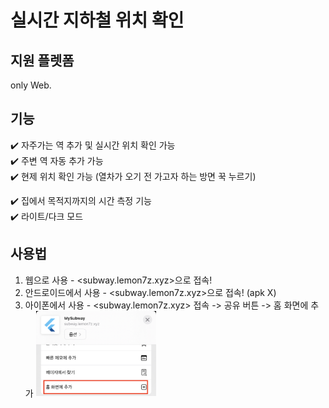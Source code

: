 # 실시간 지하철 위치 확인
## 지원 플렛폼
only Web.
## 기능
✔️ 자주가는 역 추가 및 실시간 위치 확인 가능   
✔️ 주변 역 자동 추가 가능   
✔️ 현제 위치 확인 가능 (열차가 오기 전 가고자 하는 방면 꾹 누르기)   

✔️ 집에서 목적지까지의 시간 측정 기능   
✔️ 라이트/다크 모드   
## 사용법
1. 웹으로 사용 - <subway.lemon7z.xyz>으로 접속!
2. 안드로이드에서 사용 - <subway.lemon7z.xyz>으로 접속! (apk X)
3. 아이폰에서 사용 - <subway.lemon7z.xyz> 접속 -> 공유 버튼 -> 홈 화면에 추가
<img src="https://github.com/waterlemon7z/FindMySubway/blob/main/docs/how2use/Add%20to%20home.jpeg" width="40%" height="30%" title="px(픽셀) 크기 설정" alt="RubberDuck"></img>